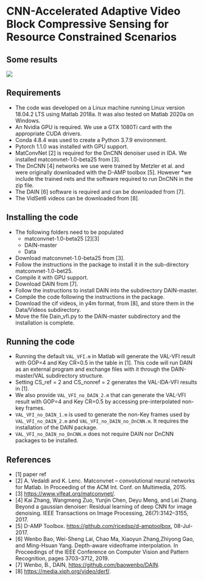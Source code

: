 # CNN-Accelerated Adaptive Video Block Compressive Sensing for Resource Constrained Scenarios

## Some results
![](images/Side-by-Side.png)

## Requirements

* The code was developed on a Linux machine running Linux version 18.04.2 LTS using Matlab 2018a. It was also tested on Matlab 2020a on Windows.
* An Nvidia GPU is required. We use a GTX 1080Ti card with the appropriate CUDA drivers.
* Conda 4.8.4 was used to create a Python 3.7.9 environment.
* Pytorch 1.1.0 was installed with GPU support.
* MatConvNet [2] is required for the DnCNN denoiser used in IDA. We installed matconvnet-1.0-beta25 from [3].
* The DnCNN [4] networks we use were trained by Metzler et al. and were originally downloaded with the D-AMP toolbox [5]. However *we include the trained nets and the software required to run DnCNN in the zip file.
* The DAIN [6] software is required and can be downloaded from [7].
* The VidSet6 videos can be downloaded from [8].

## Installing the code

* The following folders need to be populated
	* matconvnet-1.0-beta25 [2][3]
	* DAIN-master 
	* Data
* Download matconvnet-1.0-beta25 from [3].
* Follow the instructions in the package to install it in the sub-directory matconvnet-1.0-bet25.
* Compile it with GPU support.
* Download DAIN from [7].
* Follow the instructions to install DAIN into the subdirectory DAIN-master.
* Compile the code following the instructions in the package.
* Download the cif videos, in y4m format, from [8], and store them in the Data/Videos subdirectory.
* Move the file Dain_vfi.py to the DAIN-master subdirectory and the installation is complete.

## Running the code

* Running the default ```VAL_VFI.m``` in Matlab will generate the VAL-VFI result with GOP=4 and Key CR=0.5 in the table in [1]. This code will run DAIN as an external program and exchange files with it through the DAIN-master/VAL subdirectory structure.
* Setting CS_ref = 2 and CS_nonref = 2 generates the VAL-IDA-VFI results in [1].
* We also provide ```VAL_VFI_no_DAIN_2.m``` that can generate the VAL-VFI result with GOP=4 and Key CR=0.5 by accessing pre-interpolated non-key frames.
* ```VAL_VFI_no_DAIN_1.m``` is used to generate the non-Key frames used by ```VAL_VFI_no_DAIN_2.m``` and ```VAL_VFI_no_DAIN_no_DnCNN.m```. It requires the installation of the DAIN package.
* ```VAL_VFI_no_DAIN_no_DnCNN.m``` does not require DAIN nor DnCNN packages to be installed.

## References 

* [1] paper ref
* [2] A. Vedaldi and K. Lenc.  Matconvnet – convolutional neural networks for Matlab. In Proceeding of the ACM Int. Conf. on Multimedia, 2015.
* [3] https://www.vlfeat.org/matconvnet/. 
* [4] Kai Zhang, Wangmeng Zuo, Yunjin Chen, Deyu Meng, and Lei Zhang. Beyond a gaussian denoiser: Residual learning of deep CNN for image denoising. IEEE Transactions on Image Processing, 26(7):3142–3155, 2017.
* [5] D-AMP Toolbox. https://github.com/ricedsp/d-amptoolbox, 08-Jul-2017.
* [6] Wenbo  Bao,  Wei-Sheng  Lai,  Chao  Ma,  Xiaoyun  Zhang,Zhiyong Gao,  and Ming-Hsuan Yang.   Depth-aware videoframe interpolation. In Proceedings of the IEEE Conference on Computer Vision and Pattern Recognition, pages 3703–3712, 2019.
* [7] Wenbo, B., DAIN, https://github.com/baowenbo/DAIN.
* [8] https://media.xiph.org/video/derf/.
